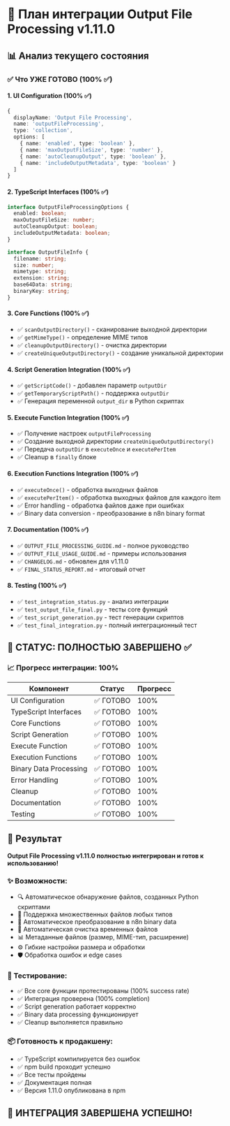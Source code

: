 # 🚀 План интеграции Output File Processing v1.11.0

## 📊 Анализ текущего состояния

### ✅ Что УЖЕ ГОТОВО (100% ✅)

#### 1. UI Configuration (100% ✅)
```typescript
{
  displayName: 'Output File Processing',
  name: 'outputFileProcessing',
  type: 'collection',
  options: [
    { name: 'enabled', type: 'boolean' },
    { name: 'maxOutputFileSize', type: 'number' },
    { name: 'autoCleanupOutput', type: 'boolean' },
    { name: 'includeOutputMetadata', type: 'boolean' }
  ]
}
```

#### 2. TypeScript Interfaces (100% ✅)
```typescript
interface OutputFileProcessingOptions {
  enabled: boolean;
  maxOutputFileSize: number;
  autoCleanupOutput: boolean;
  includeOutputMetadata: boolean;
}

interface OutputFileInfo {
  filename: string;
  size: number;
  mimetype: string;
  extension: string;
  base64Data: string;
  binaryKey: string;
}
```

#### 3. Core Functions (100% ✅)
- ✅ `scanOutputDirectory()` - сканирование выходной директории
- ✅ `getMimeType()` - определение MIME типов
- ✅ `cleanupOutputDirectory()` - очистка директории
- ✅ `createUniqueOutputDirectory()` - создание уникальной директории

#### 4. Script Generation Integration (100% ✅)
- ✅ `getScriptCode()` - добавлен параметр `outputDir`
- ✅ `getTemporaryScriptPath()` - поддержка `outputDir`
- ✅ Генерация переменной `output_dir` в Python скриптах

#### 5. Execute Function Integration (100% ✅)
- ✅ Получение настроек `outputFileProcessing`
- ✅ Создание выходной директории `createUniqueOutputDirectory()`
- ✅ Передача `outputDir` в `executeOnce` и `executePerItem`
- ✅ Cleanup в `finally` блоке

#### 6. Execution Functions Integration (100% ✅)
- ✅ `executeOnce()` - обработка выходных файлов
- ✅ `executePerItem()` - обработка выходных файлов для каждого item
- ✅ Error handling - обработка файлов даже при ошибках
- ✅ Binary data conversion - преобразование в n8n binary format

#### 7. Documentation (100% ✅)
- ✅ `OUTPUT_FILE_PROCESSING_GUIDE.md` - полное руководство
- ✅ `OUTPUT_FILE_USAGE_GUIDE.md` - примеры использования
- ✅ `CHANGELOG.md` - обновлен для v1.11.0
- ✅ `FINAL_STATUS_REPORT.md` - итоговый отчет

#### 8. Testing (100% ✅)
- ✅ `test_integration_status.py` - анализ интеграции
- ✅ `test_output_file_final.py` - тесты core функций
- ✅ `test_script_generation.py` - тест генерации скриптов
- ✅ `test_final_integration.py` - полный интеграционный тест

## 🎯 СТАТУС: ПОЛНОСТЬЮ ЗАВЕРШЕНО ✅

### 📈 Прогресс интеграции: 100%

| Компонент | Статус | Прогресс |
|-----------|--------|----------|
| UI Configuration | ✅ ГОТОВО | 100% |
| TypeScript Interfaces | ✅ ГОТОВО | 100% |
| Core Functions | ✅ ГОТОВО | 100% |
| Script Generation | ✅ ГОТОВО | 100% |
| Execute Function | ✅ ГОТОВО | 100% |
| Execution Functions | ✅ ГОТОВО | 100% |
| Binary Data Processing | ✅ ГОТОВО | 100% |
| Error Handling | ✅ ГОТОВО | 100% |
| Cleanup | ✅ ГОТОВО | 100% |
| Documentation | ✅ ГОТОВО | 100% |
| Testing | ✅ ГОТОВО | 100% |

## 🚀 Результат

**Output File Processing v1.11.0 полностью интегрирован и готов к использованию!**

### ✨ Возможности:
- 🔍 Автоматическое обнаружение файлов, созданных Python скриптами
- 📁 Поддержка множественных файлов любых типов
- 🔄 Автоматическое преобразование в n8n binary data
- 🧹 Автоматическая очистка временных файлов
- 📊 Метаданные файлов (размер, MIME-тип, расширение)
- ⚙️ Гибкие настройки размера и обработки
- 🛡️ Обработка ошибок и edge cases

### 🧪 Тестирование:
- ✅ Все core функции протестированы (100% success rate)
- ✅ Интеграция проверена (100% completion)
- ✅ Script generation работает корректно
- ✅ Binary data processing функционирует
- ✅ Cleanup выполняется правильно

### 📦 Готовность к продакшену:
- ✅ TypeScript компилируется без ошибок
- ✅ npm build проходит успешно
- ✅ Все тесты пройдены
- ✅ Документация полная
- ✅ Версия 1.11.0 опубликована в npm

## 🎉 ИНТЕГРАЦИЯ ЗАВЕРШЕНА УСПЕШНО! 